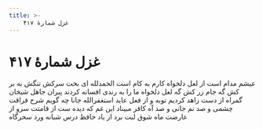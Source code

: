 ```yaml
---
title: >-
    غزل شمارهٔ ۴۱۷
---
```

# غزل شمارهٔ ۴۱۷

عیشم مدام است از لعل دلخواه
کارم به کام است الحمدلله
ای بخت سرکش تنگش به بر کش
گه جام زر کش گه لعل دلخواه
ما را به رندی افسانه کردند
پیران جاهل شیخان گمراه
از دست زاهد کردیم توبه
و از فعل عابد استغفرالله
جانا چه گویم شرح فراقت
چشمی و صد نم جانی و صد آه
کافر مبیناد این غم که دیده ست
از قامتت سرو از عارضت ماه
شوق لبت برد از یاد حافظ
درس شبانه ورد سحرگاه
